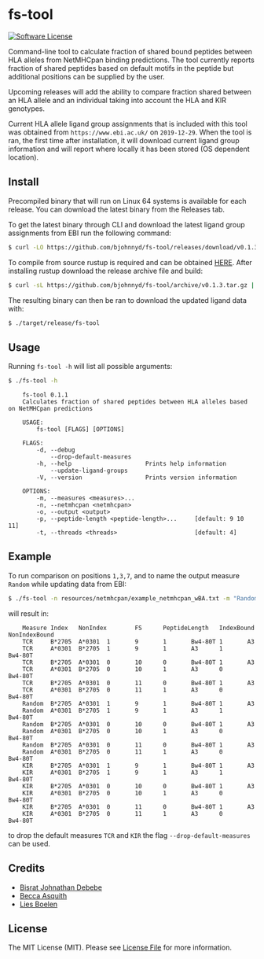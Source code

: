 # fs-tool

[![Software License][ico-license]](LICENSE.md)

Command-line tool to calculate fraction of shared bound peptides between HLA alleles from NetMHCpan binding predictions.
The tool currently reports fraction of shared peptides based on default motifs in the peptide but additional positions can be supplied by the user.

Upcoming releases will add the ability to compare fraction shared between an HLA allele and an individual taking into account the HLA and KIR genotypes.

Current HLA allele ligand group assignments that is included with this tool was obtained from `https://www.ebi.ac.uk/` on `2019-12-29`.
When the tool is ran, the first time after installation, it will download current ligand group information and will report where locally it has been stored (OS dependent location).

## Install

Precompiled binary that will run on Linux 64 systems is available for each release. You can download the latest binary from the Releases tab.

To get the latest binary through CLI and download the latest ligand group assignments from EBI run the following command:

``` bash
$ curl -LO https://github.com/bjohnnyd/fs-tool/releases/download/v0.1.3/fs-tool && chmod +x fs-tool && ./fs-tool
```

To compile from source rustup is required and can be obtained [HERE](https://rustup.rs/).  After installing rustup download the release archive file and build:

``` bash
$ curl -sL https://github.com/bjohnnyd/fs-tool/archive/v0.1.3.tar.gz |  tar xvz && cd fs-tool-0.1.3 && cargo build --release --bin fs-tool
```

The resulting binary can then be ran to download the updated ligand data with:

``` bash
$ ./target/release/fs-tool
```

## Usage

Running `fs-tool -h` will list all possible arguments:

``` bash
$ ./fs-tool -h
```

```
    fs-tool 0.1.1
    Calculates fraction of shared peptides between HLA alleles based on NetMHCpan predictions

    USAGE:
        fs-tool [FLAGS] [OPTIONS]

    FLAGS:
        -d, --debug
            --drop-default-measures
        -h, --help                     Prints help information
            --update-ligand-groups
        -V, --version                  Prints version information

    OPTIONS:
        -m, --measures <measures>...
        -n, --netmhcpan <netmhcpan>
        -o, --output <output>
        -p, --peptide-length <peptide-length>...     [default: 9 10 11]
        -t, --threads <threads>                      [default: 4]
```

## Example

To run comparison on positions `1,3,7`, and to name the output measure `Random` while updating data from EBI:

``` bash
$ ./fs-tool -n resources/netmhcpan/example_netmhcpan_wBA.txt -m "Random:1,3,7" --update-ligand-groups -o random_result.tsv
```

will result in:

```
    Measure Index   NonIndex        FS      PeptideLength   IndexBound      NonIndexBound
    TCR     B*2705  A*0301  1       9       1       Bw4-80T 1       A3
    TCR     A*0301  B*2705  1       9       1       A3      1       Bw4-80T
    TCR     B*2705  A*0301  0       10      0       Bw4-80T 1       A3
    TCR     A*0301  B*2705  0       10      1       A3      0       Bw4-80T
    TCR     B*2705  A*0301  0       11      0       Bw4-80T 1       A3
    TCR     A*0301  B*2705  0       11      1       A3      0       Bw4-80T
    Random  B*2705  A*0301  1       9       1       Bw4-80T 1       A3
    Random  A*0301  B*2705  1       9       1       A3      1       Bw4-80T
    Random  B*2705  A*0301  0       10      0       Bw4-80T 1       A3
    Random  A*0301  B*2705  0       10      1       A3      0       Bw4-80T
    Random  B*2705  A*0301  0       11      0       Bw4-80T 1       A3
    Random  A*0301  B*2705  0       11      1       A3      0       Bw4-80T
    KIR     B*2705  A*0301  1       9       1       Bw4-80T 1       A3
    KIR     A*0301  B*2705  1       9       1       A3      1       Bw4-80T
    KIR     B*2705  A*0301  0       10      0       Bw4-80T 1       A3
    KIR     A*0301  B*2705  0       10      1       A3      0       Bw4-80T
    KIR     B*2705  A*0301  0       11      0       Bw4-80T 1       A3
    KIR     A*0301  B*2705  0       11      1       A3      0       Bw4-80T
```

 to drop the default measures `TCR` and `KIR` the flag `--drop-default-measures` can be used.

## Credits

- [Bisrat Johnathan Debebe][link-author]
- [Becca Asquith][link-author1]
- [Lies Boelen][link-author2]

## License

The MIT License (MIT). Please see [License File](LICENSE.md) for more information.

[ico-version]: https://img.shields.io/packagist/v/:vendor/fs-tool.svg?style=flat-square
[ico-license]: https://img.shields.io/badge/license-MIT-brightgreen.svg?style=flat-square
[ico-travis]: https://img.shields.io/travis/:vendor/fs-tool/master.svg?style=flat-square
[ico-scrutinizer]: https://img.shields.io/scrutinizer/coverage/g/:vendor/fs-tool.svg?style=flat-square
[ico-code-quality]: https://img.shields.io/scrutinizer/g/:vendor/fs-tool.svg?style=flat-square
[ico-downloads]: https://img.shields.io/packagist/dt/:vendor/fs-tool.svg?style=flat-square

[link-packagist]: https://packagist.org/packages/:vendor/fs-tool
[link-travis]: https://travis-ci.org/:vendor/fs-tool
[link-scrutinizer]: https://scrutinizer-ci.com/g/:vendor/fs-tool/code-structure
[link-code-quality]: https://scrutinizer-ci.com/g/:vendor/fs-tool
[link-downloads]: https://packagist.org/packages/:vendor/fs-tool
[link-author]: https://github.com/bjohnnyd
[link-author1]: https://github.com/becca-asquith
[link-author2]: https://github.com/liesb
